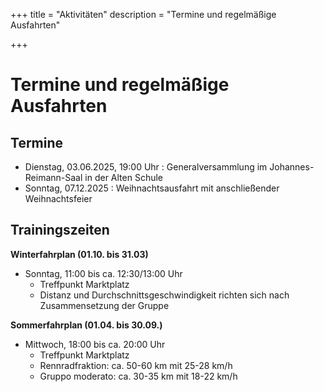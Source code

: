 +++
title = "Aktivitäten"
description = "Termine und regelmäßige Ausfahrten"

+++

# Termine und regelmäßige Ausfahrten

## Termine
- Dienstag, 03.06.2025, 19:00 Uhr	: Generalversammlung im Johannes-Reimann-Saal in der Alten Schule
- Sonntag, 07.12.2025	: Weihnachtsausfahrt mit anschließender Weihnachtsfeier

## Trainingszeiten
**Winterfahrplan (01.10. bis 31.03)**

- Sonntag, 11:00 bis ca. 12:30/13:00 Uhr
    - Treffpunkt Marktplatz
    - Distanz und Durchschnittsgeschwindigkeit richten sich nach Zusammensetzung der Gruppe

**Sommerfahrplan (01.04. bis 30.09.)**

- Mittwoch, 18:00 bis ca. 20:00 Uhr
    - Treffpunkt Marktplatz
    - Rennradfraktion: ca. 50-60 km mit 25-28 km/h
    - Gruppo moderato: ca. 30-35 km mit 18-22 km/h
